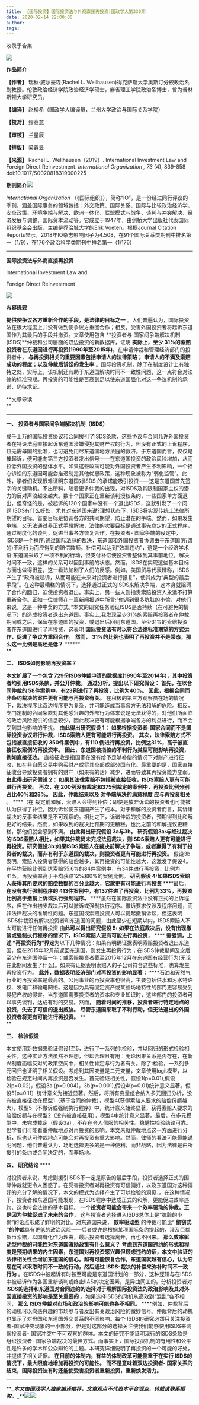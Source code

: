 ```yaml
---
title: 【国际投资】国际投资法与外商直接再投资|国政学人第330期
date: 2020-02-14 22:00:00
author: 
tags: 
---
```



收录于合集

![](/images/2841/2.jpeg)

**作品简介**

 **【作者】** 瑞秋·威尔豪森(Rachel L.
Wellhausen)得克萨斯大学奥斯汀分校政治系副教授。伦敦政治经济学院政治经济学硕士，麻省理工学院政治系博士，曾为普林斯顿大学研究员。

 **【编译】** 赵柳希（国政学人编译员，兰州大学政治与国际关系学院）  

 **【校对】** 缪高意  

 **【审核】** 兰星辰  

 **【排版】** 梁鑫昱

 **【来源】** Rachel L. Wellhausen（2019）. International Investment Law and Foreign
Direct Reinvestment. _International Organization_ _, 73_ (4), 839-858
doi:10.1017/S0020818319000225  

  

  

 **期刊简介**![](/images/2841/3.png)

 _International Organization_
（《国际组织》），简称“IO”，是一份经过同行评议的季刊，涵盖国际事务的领域包括：外交政策、国际关系、国际与比较政治经济学、安全政策、环境争端与解决、欧洲一体化、联盟模式与战争、谈判与冲突解决、经济发展与调整、国际资本流动等。它成立于1947年，由剑桥大学出版社代表国际组织基金会出版，主编是乔治城大学的Erik
Voeten。根据Journal Citation
Reports显示，2018年IO杂志影响因子为4.508，在91个国际关系类期刊中排名第一（1/9），在176个政治科学类期刊中排名第一（1/176）

  

  

 ****

 **国际投资法与外商直接再投资**

International Investment Law and

Foreign Direct Reinvestment

  

![](/images/2841/4.png)

 **内容提要**

  

 **提供使争议各方重新合作的手段，是法律的目标之一**
。人们普遍认为，国际投资法在很大程度上并没有做到使争议方重回合作；相反，受害外国投资者将起诉东道国作为其最后的手段并撤资。文章使用包含 **投资者与
国家间争端解决机制(ISDS)**仲裁和公司层面的双边投资的新数据库，证明 **实际上，至少
31%的索赔投资者在东道国进行再投资(1990年至2015年)**。在申请仲裁和管理经济部门的投资者中，
**与再投资相关的重要因素包括申请人的法律策略；** **申请人的不满及索赔成功的程度；以及仲裁后诉讼的发生率**
。国际投资机制，除了在制度设计上有独特之处，实际上，该机制还有助于东道国解决时间不一致性问题，这一点符合对法律的标准预期。再投资的可能性是否高到足以使东道国强化对这一争议机制的承诺，仍待求证。  
  

 **文章导读  
**

 ****

  

 **一、** **投资者与国家间争端解决机制（ISDS）**

  
  
成千上万的国际投资协议和合同援引了ISDS条款，这些协议与合同允许外国投资者在特设法庭直接起诉东道国涉嫌侵犯其财产权的行为，但没有正式的上诉程序，且无需母国的批准，也可避免用尽东道国地方法庭的救济。于东道国而言，仅仅是被起诉，便可能向第三方投资者发出信号——在东道国投资的政治风险增加，从而拉低外国投资的整体水平。如果这些政策可能对外国投资者产生不利影响，一个担心诉讼的东道国可能会推迟制定其他优惠政策，这种现象被称为“弱化监管”。此外，学者们发现很难证明东道国对ISDS
的承诺能吸引投资——这是东道国首先签字的关键动机。不出所料，随着更多仲裁的出现，对ISDS及其限制国家主权的潜力的反对声浪越来越大。数十个国家正在重新谈判授权条约，一些国家单方面退出，但奇怪的是，被起诉的120个国家中没有一个退出ISDS，这就引发了一个问题:ISDS有什么好处，尤其对东道国来说?理想状态下，ISDS将实现传统上法律所期望的目标。首要目标是协调各方的共同期望，防止潜在的争端。然而，如果发生争端，又无法通过非正式手段解决，法律的次要目标是通过事先商定的正式程序，通过制度化的谈判，促进当事各方恢复合作。在投资者-
国家争端的设定中，ISDS是一个程序:通过国际法庭的裁决，东道国和外国投资者协调由于东道国(所谓的)不利行为而应得到的赔偿数额。补偿可以达到“效率违约”，这是一个经济学术语:东道国采取了一项不利的行动，但支付补偿使投资者整体到其事前地位，解决时间不一致，这样的关系可以回到事前的状态。然而，ISDS在实现这些基本目标方面也做得很差，这一看法加剧了人们的反感。例如，美国贸易代表辩称，ISDS产生了“政府被起诉，从而可能在未来对投资者进行报复”，使其成为“典型的最后手段”。在这种最糟糕的情况下，选择通过正式的ISDS来解决争端，这本身就阻碍了合作的回归，迫使投资者退出。事实上，另一些人则指责索赔投资人永远不打算重新合作。正如一位律师在一篇新闻报道中所言:“你遇到很多肮脏的小偷，对他们来说，这是一种中奖的方式。”本文的研究任务验证ISDS是否持续（在可避免的情况下）的造成投资者退出东道国。事实上,我发现至少31%的索赔再投资者在仲裁期间或之后，保留在东道国的投资，或退出后回到东道国。至少31%的索赔投资者在东道国进行了再投资，这表明
**国际投资法有时以符合法律标准期望的方式运作，促进了争议方重回合作。** **然而，**
**31%的比例也表明了再投资并不是常态，那么这一比例是高还是低？** ******  
**

**二、** **ISDS如何影响再投资率？**

  

 **本文扩展了一个包含 729份ISDS仲裁申请的数据库(1990年至2014年)，其中投资者均引用ISDS条款，并公开仲裁。**
**通过分析，提出以下研究假设：** **首先，在以合同仲裁的 58件案例中，有23例进行了再投资，比例为40%。**
**因此，根据合同而非条约裁决的案件更有可能与再投资有关。**
在积极的第三方观察员在场的情况下，裁决程序比双边程序更为复杂，并可能造成当事各方无法和解的危险。相反，专门定制的合同条款对其他感兴趣的外部行为体来说是无法获得的，对他们所面临的政治风险提供的信息较少，因此裁决更有可能根据争端各方的利益进行，而不会受到其他影响的干扰。
**由此得出研究假设 1：** **如果根据投资者-国家合同而不是国际投资协议进行仲裁，ISDS索赔人更有可能进行再投资。**
**其次，法律索赔方式不包括被直接征收的 350件案例中，有110 例进行再投资，比例达31%，高于被直接征收案例的再投资率。**
**因此，东道国被指控的不利行为类型可能影响再投资，例如直接征收。**
直接征收是指国家在没有给予足够补偿的情况下对财产进行征收，如在非自愿交易中购买财产或将其全部或部分国有化。最重要的是，国家直接征收会导致投资者拥有的财产（如果有的话）减少，进而导致其再投资能力变弱。
**由此得出研究假设 2：** **如果其法律索赔不包括被直接征收，ISDS索赔人更有可能进行再投资。** **再次，在
200例没有裁定和375例裁定的案例中，再投资比例分别占比40%和28%。** **因此，仲裁结果以及** **对争端解决的满意程度**
**应与再投资相关** **。** ****（在
裁定前和解，索赔人会得到补偿；即使是放弃诉讼的投资者也可能被认为获得了补偿，因为诉讼使东道国产生了成本。对于和解的投资者而言，其诉诸裁决的反事实结果是不可观察的。相比之下，诉诸仲裁的投资者，预期得到比和解更好的结果。然而，如果收到的裁决比预期的更糟糕，也比之前的和解提议更糟糕，那他们就会感到不满。
**由此得出研究假设 3a与3b。**
**研究假设3a:与经过裁决的ISDS索赔人相比，如果其仲裁尚未完成法庭裁决，则ISDS索赔人更有可能进行再投资。研究假设3b:如果ISDS索赔人在裁决前解决了争端，或者赢得了有利于投资者的裁决，而非有利于东道国的裁决，则投资者更有可能进行再投资。**
假设3b表明，索赔人投资者获得的赔偿越多，其再投资的可能性越大，这激发了假设4。在平均获赔比例到达索赔55.6%的84件案例中，有34件进行再投资，比例为41%，再投资率高于平均获赔12%和0%的案例比例。
**研究假设 4:如果ISDS索赔人获得其所要求的赔偿数额的百分比越大，它就更有可能进行再投资** ****最后， **在没有执行强制程序的
413件案例中，有137件进了再投资，比例为33%，再投资比例高于撤销上诉或执行强制程序。**
****虽然在国际投资法中没有正式的上诉程序，但在作出初步裁决后可以撤诉或强制执行程序。撤诉要求仅涉及程序问题，而非法律裁决的准确性问题。东道国或索赔投资人可以提起撤销诉讼，但这表明
ISDS仲裁没有解决投资者和东道国的问题，由此至少在短期以内，ISDS索赔人不太可能进行任何再投资 **由此可以得出研究假设 5:
如果在法庭裁决后，没有出现撤诉或强制执行程序的情况下，ISDS索赔人更有可能进行再投资，** **** **需强调，上述
“再投资行为”界定**为以下几种情况：如果有明确证据表明索赔投资者退出东道国，但在2015年12月前返回东道国，则发生再投资行为；在ISDS仲裁期间及之后至少在东道国停留一年；或索赔投资者截至2015年12月在东道国有经营行为(无论在此期间发生了什么)。如果有证据表明索赔人的子公司符合这些标准，也算发生再投资行为。
**此外，数据表明经济部门对再投资的影响显著：**
****石油和天然气行业的再投资率是最高的。公用事业的再投资率也很高，主要包括供水和污水特许权、发电厂和输电网络。这是因为具有固定资产或某些场地特性的部门更容易受到侵犯产权的侵害。当东道国需要投资者的资本和专业知识时，这些部门的投资者可以事先谈判，达成有利的交易。然而，
**随着时间的推移，投资者进行特定地点的投资，失去了可信的退出威胁。** **尽管东道国采取了不利行动，但无法退出的外国投资者将更有可能进行再投资。**
**  
**

 **三、** **检验假设**

  

本文使用新数据来验证假设1至5，进行了一系列的t检验，并以回归的形式检验相关性。这种实证方法虽然不理想，但却合理且有用：无论因果关系是否存在，在新兴制度面临反对的政策空间中，相关性肯定与行为者有关。除了t检验，一系列多元回归也证明了相关假设。考虑到其因变量是二元变量，文章使用logit模型，以检验在规定时间内再投资是否发生。首先验证相关性，假设1(p=0.01),假设2(p=0.02)，假设3a
(p=0.004)，3b(p=0.001),假设4(p=0.01)统计意义显著。假设5(p=0.11）统计意义为接近显著。然后，将所有变量组合纳入多元回归分析，没有被直接征收在模型1（基于合同的仲裁），模型4(获得索赔人要求的赔偿份额越大)，模型5（不撤诉或强制执行程序）中，统计意义始终显著，获得索赔人要求的赔偿份额与在模型2（没有被直接征用），模型4中统计意义显著。最后，在多元模型中，未完成裁定（假设3a），不存在令人信服的相关性。稳健性检验结论可靠。但学者们可能看重仲裁地点对再投资的影响。本文未就仲裁地点这一方面进行分析，但也认可仲裁地点可能会对再投资有重大影响。然而，律师的看法可能最能说明问题，他们普遍认为，场地选择更多的是一种便利，而非战略，因为法律是由所援引的条约或合同决定的，而非场地。  

 **四、 研究结论** ****

  

对投资者来说，考虑到援引ISDS不一定是原告的最后手段，投资者选择正式的国际仲裁就更令人困惑了。在受害投资者对再投资有可信偏好，以及东道国对这种偏好的充分了解的情况下，本文的模式为选择产生了可以检验的洞见，。在这种情况下，投资者和东道国可能发现，在ISDS程序中达成正式的和解，更能促进效率违约，这也符合法律的基本目标。
**一个投资者可能会带来一个效率驱动的仲裁，正是因为仲裁促进了未来的合作，**
这与投资者选择进入ISDS总体上是“肮脏的小偷”的论点形成了鲜明的对比。对东道国来说， **效率驱动型** 的仲裁可能比“ **偷窃式
”的仲裁**具有更低的政治风险——后者或许是根据某项国际条约提起的，涉及巨额货币索赔，以国有化作为理由，最后投资者选择离开，再也不回来。
**那么效率驱动型仲裁的可能性对东道国激励政策有什么意义？**
**考虑到东道国违约的形式和程度是预期结果的内生因素，东道国对再投资感兴趣但顾虑违约的话，本文中验证的法律相关性会增加东道国的信心。越有可能恢复合作，东道国就越有信心，认为它现在可以采取时间不一致的行动，然后通过**
**ISDS-裁决的补偿来弥补时间不一致行为**
。在ISDS中被起诉有时甚至可能是东道国计划的一部分，这种逻辑与在ISDS中被起诉作为各国重新谈判或终止IIAS的决定因素，是异曲同工的。分析投资者对
**ISDS的选择和东道国对合同违约的选择对于理解国际投资法的政治影响及其对外国直接投资的影响是至关重要的**
。如果选择ISDS的动机从高效到“混乱”各不相同， **那么 ISDS仲裁对市场和政治的影响可能也各不相同。**
****例如，仲裁背后的动机可以向感兴趣的市场参与者发出有关政治风险的微妙信号。仲裁背后的动机也显示了对母国和东道国外交关系的不同影响。每个
ISDS的研究必然只关注投资者-国家冲突现象的一小部分，但是对这部分的选择关注使我们能够使用ISDS来洞察投资者-
国家冲突中不可观察的群体。本文的研究不能证明现行的ISDS条款是组织投资者-
国家争端裁决的最佳方式。而事实上，国际投资机制的有用性和公平性是许多的学术和公众辩论的主题。本研究详细说明了再投资的一个可能的好处，并提供了相关证据。
**在目前的体制内，有益的体制改革可能侧重于在实行 ISDS的情况下，最大限度地增加再投资的可能性。** **而不是意味着双边投资者-
国家关系的结束，国际投资法有时还能使受害投资者重新投资，重新焕发活力。**

 ****

  

_**_**_**_**本文由国政学人独家编译推荐，文章观点不代表本平台观点，转载请联系授权。**_**_**_**_![](/images/2841/5.gif)![](/images/2841/6.png)

  

  

  

